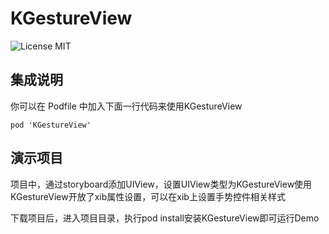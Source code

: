 # KGestureView

![License MIT](https://go-shields.herokuapp.com/license-MIT-blue.png)
## 集成说明

你可以在 Podfile 中加入下面一行代码来使用KGestureView

    pod 'KGestureView'

## 演示项目

项目中，通过storyboard添加UIView，设置UIView类型为KGestureView使用
KGestureView开放了xib属性设置，可以在xib上设置手势控件相关样式

下载项目后，进入项目目录，执行pod install安装KGestureView即可运行Demo
